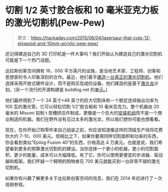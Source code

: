 # 切割 1/2 英寸胶合板和 10 毫米亚克力板的激光切割机(Pew-Pew)

> 原文：<https://hackaday.com/2015/06/04/lasersaur-that-cuts-12-plywood-and-10mm-acrylic-pew-pew/>

还记得建造自己的 3D 打印机是一件大事吗？我们开始认为建造自己的激光切割机可能是下一个热门话题。

达拉斯创客空间拥有 16，000 平方英尺的设施，是当地艺术家、工程师、创客和思想家的令人印象深刻的合作。最近，他们着手[建造一台真正的激光切割机](https://dallasmakerspace.org/wiki/Lasersaur_Laser_Cutter)。他们选择采用开放式硬件设计，而不是购买现成的设备。他们建造的是基于[激光龙](http://www.lasersaur.com/)计划。(另一个流行的开源构建是 buildlog.net 的[单元。)](http://www.buildlog.net/blog/2011/02/buildlog-net-2-x-laser/)

他们最终得到了一个 24 英寸×48 英寸的巨大切割床和一个额定连续输出功率为 100 瓦的激光管。它可以轻松切割 1/2”胶合板和 10 毫米亚克力。整个机器由 20 毫米的 Misumi 铝制 t 型槽挤压件制成，更像是一个巨大的[安装机组](http://en.wikipedia.org/wiki/Erector_Set)而不是一个商业制造的机器。我们在野外没有见过太多的激光龙，所以我们想你可能也想看看。

现在，在你开始订购零件来自己组装之前，你应该知道像这样的顶级生产线将花费你大约 7-10，000 美元。但相比之下，如果你要用同样切割面积和功率的东西，你会看到类似“Epilog Fusion 40”的东西，价格高达 4 万美元。也就是说，我们希望看到更多的预算激光切割机的建设。当你选择一个更小的机器，更小的切割面积，更少的能量，成本可以大幅降低。有了它，你可以使用更便宜的步进器、驱动器和框架。我们怀疑一个精明的购物者花 700 美元就能买到一台非常不错的激光切割机。

如果你有兴趣了解更多关于达拉斯创客空间的信息，我们在 2014 年初进行了一次视频参观。